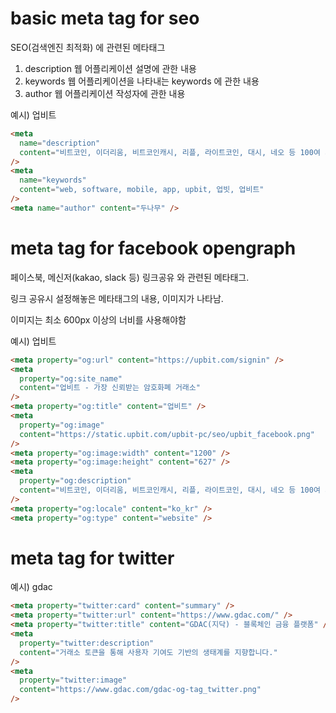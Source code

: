 # basic meta tag for seo

SEO(검색엔진 최적화) 에 관련된 메타태그

1. description 웹 어플리케이션 설명에 관한 내용
2. keywords 웹 어플리케이션을 나타내는 keywords 에 관한 내용
3. author 웹 어플리케이션 작성자에 관한 내용

예시) 업비트

```html
<meta
  name="description"
  content="비트코인, 이더리움, 비트코인캐시, 리플, 라이트코인, 대시, 네오 등 100여 가지의 알트코인을 편리하고 안전하게 거래 #업비트 #모든 고객 거래 가능"
/>
<meta
  name="keywords"
  content="web, software, mobile, app, upbit, 업빗, 업비트"
/>
<meta name="author" content="두나무" />
```

# meta tag for facebook opengraph

페이스북, 메신저(kakao, slack 등) 링크공유 와 관련된 메타태그.

링크 공유시 설정해놓은 메타태그의 내용, 이미지가 나타남.

이미지는 최소 600px 이상의 너비를 사용해야함

예시) 업비트

```html
<meta property="og:url" content="https://upbit.com/signin" />
<meta
  property="og:site_name"
  content="업비트 - 가장 신뢰받는 암호화폐 거래소"
/>
<meta property="og:title" content="업비트" />
<meta
  property="og:image"
  content="https://static.upbit.com/upbit-pc/seo/upbit_facebook.png"
/>
<meta property="og:image:width" content="1200" />
<meta property="og:image:height" content="627" />
<meta
  property="og:description"
  content="비트코인, 이더리움, 비트코인캐시, 리플, 라이트코인, 대시, 네오 등 100여 가지의 알트코인을 편리하고 안전하게 거래 #업비트 #모든 고객 거래 가능"
/>
<meta property="og:locale" content="ko_kr" />
<meta property="og:type" content="website" />
```

# meta tag for twitter

예시) gdac

```html
<meta property="twitter:card" content="summary" />
<meta property="twitter:url" content="https://www.gdac.com/" />
<meta property="twitter:title" content="GDAC(지닥) - 블록체인 금융 플랫폼" />
<meta
  property="twitter:description"
  content="거래소 토큰을 통해 사용자 기여도 기반의 생태계를 지향합니다."
/>
<meta
  property="twitter:image"
  content="https://www.gdac.com/gdac-og-tag_twitter.png"
/>
```
